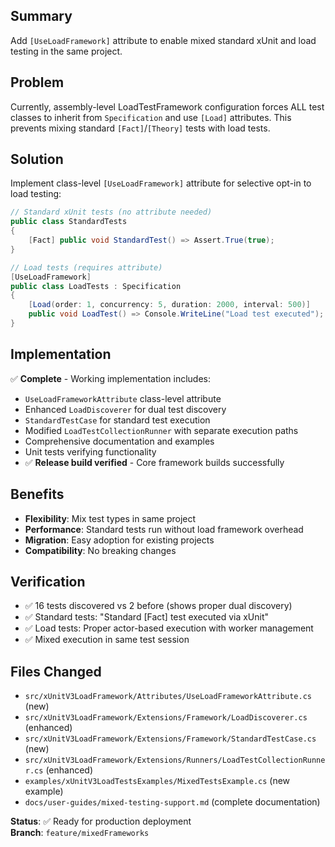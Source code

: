 ## Summary
Add `[UseLoadFramework]` attribute to enable mixed standard xUnit and load testing in the same project.

## Problem
Currently, assembly-level LoadTestFramework configuration forces ALL test classes to inherit from `Specification` and use `[Load]` attributes. This prevents mixing standard `[Fact]`/`[Theory]` tests with load tests.

## Solution
Implement class-level `[UseLoadFramework]` attribute for selective opt-in to load testing:

```csharp
// Standard xUnit tests (no attribute needed)
public class StandardTests
{
    [Fact] public void StandardTest() => Assert.True(true);
}

// Load tests (requires attribute)
[UseLoadFramework]
public class LoadTests : Specification
{
    [Load(order: 1, concurrency: 5, duration: 2000, interval: 500)]
    public void LoadTest() => Console.WriteLine("Load test executed");
}
```

## Implementation
✅ **Complete** - Working implementation includes:
- `UseLoadFrameworkAttribute` class-level attribute
- Enhanced `LoadDiscoverer` for dual test discovery  
- `StandardTestCase` for standard test execution
- Modified `LoadTestCollectionRunner` with separate execution paths
- Comprehensive documentation and examples
- Unit tests verifying functionality
- ✅ **Release build verified** - Core framework builds successfully

## Benefits
- **Flexibility**: Mix test types in same project
- **Performance**: Standard tests run without load framework overhead
- **Migration**: Easy adoption for existing projects
- **Compatibility**: No breaking changes

## Verification
- ✅ 16 tests discovered vs 2 before (shows proper dual discovery)
- ✅ Standard tests: "Standard [Fact] test executed via xUnit"
- ✅ Load tests: Proper actor-based execution with worker management
- ✅ Mixed execution in same test session

## Files Changed
- `src/xUnitV3LoadFramework/Attributes/UseLoadFrameworkAttribute.cs` (new)
- `src/xUnitV3LoadFramework/Extensions/Framework/LoadDiscoverer.cs` (enhanced)
- `src/xUnitV3LoadFramework/Extensions/Framework/StandardTestCase.cs` (new)
- `src/xUnitV3LoadFramework/Extensions/Runners/LoadTestCollectionRunner.cs` (enhanced)
- `examples/xUnitV3LoadTestsExamples/MixedTestsExample.cs` (new example)
- `docs/user-guides/mixed-testing-support.md` (complete documentation)

**Status**: ✅ Ready for production deployment  
**Branch**: `feature/mixedFrameworks`

